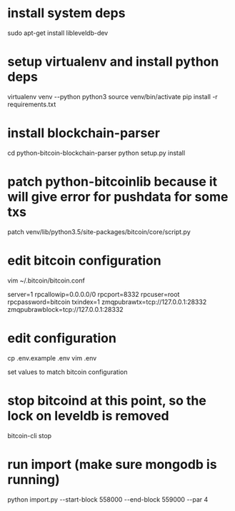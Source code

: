 # install system deps

sudo apt-get install libleveldb-dev

# setup virtualenv and install python deps

virtualenv venv --python python3
source venv/bin/activate
pip install -r requirements.txt


# install blockchain-parser

cd python-bitcoin-blockchain-parser
python setup.py install

# patch python-bitcoinlib because it will give error for pushdata for some txs

patch venv/lib/python3.5/site-packages/bitcoin/core/script.py

# edit bitcoin configuration

vim ~/.bitcoin/bitcoin.conf

server=1
rpcallowip=0.0.0.0/0
rpcport=8332
rpcuser=root
rpcpassword=bitcoin
txindex=1
zmqpubrawtx=tcp://127.0.0.1:28332
zmqpubrawblock=tcp://127.0.0.1:28332


# edit configuration

cp .env.example .env
vim .env

set values to match bitcoin configuration

# stop bitcoind at this point, so the lock on leveldb is removed

bitcoin-cli stop
# run import (make sure mongodb is running)

python import.py --start-block 558000 --end-block 559000 --par 4
